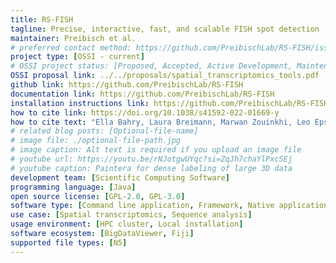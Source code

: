 ```yaml
---
title: RS-FISH
tagline: Precise, interactive, fast, and scalable FISH spot detection
maintainer: Preibisch et al.
# preferred contact method: https://github.com/PreibischLab/RS-FISH/issues
project type: [OSSI - current]
# OSSI project status: [Proposed, Accepted, Active Development, Maintenance]
OSSI proposal link: ../../proposals/spatial_transcriptomics_tools.pdf
github link: https://github.com/PreibischLab/RS-FISH
documentation link: https://github.com/PreibischLab/RS-FISH
installation instructions link: https://github.com/PreibischLab/RS-FISH?tab=readme-ov-file#download
how to cite link: https://doi.org/10.1038/s41592-022-01669-y
how to cite text: "Ella Bahry, Laura Breimann, Marwan Zouinkhi, Leo Epstein, Klim Kolyvanov, Nicholas Mamrak, Benjamin King, Xi Long, Kyle I S Harrington, Timothée Lionnet & Stephan Preibisch Nature Methods 2022, doi: https://doi.org/10.1038/s41592-022-01669-y"
# related blog posts: [Optional-file-name]
# image file: ./optional-file-path.jpg
# image caption: Alt text is required if you upload an image file
# youtube url: https://youtu.be/rNJotgwUYqc?si=ZqJh7chaYlPxcSEj
# youtube caption: Paintera for dense labeling of large 3D data
development team: [Scientific Computing Software]
programming language: [Java]
open source license: [GPL-2.0, GPL-3.0]
software type: [Command line application, Framework, Native application]
use case: [Spatial transcriptomics, Sequence analysis]
usage environment: [HPC cluster, Local installation]
software ecosystem: [BigDataViewer, Fiji]
supported file types: [N5]
---
```

